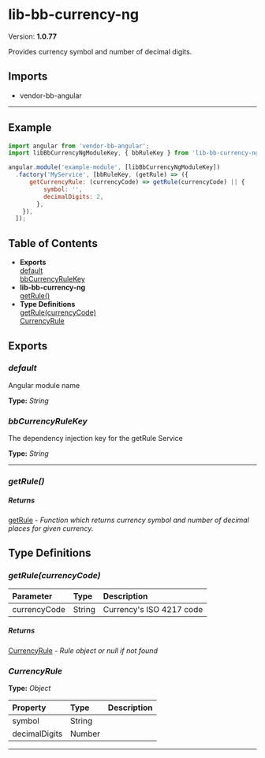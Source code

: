 # lib-bb-currency-ng


Version: **1.0.77**

Provides currency symbol and number of decimal digits.

## Imports

* vendor-bb-angular

---

## Example

```javascript
import angular from 'vendor-bb-angular';
import libBbCurrencyNgModuleKey, { bbRuleKey } from 'lib-bb-currency-ng';

angular.module('example-module', [libBbCurrencyNgModuleKey])
  .factory('MyService', [bbRuleKey, (getRule) => ({
      getCurrencyRule: (currencyCode) => getRule(currencyCode) || {
          symbol: '',
          decimalDigits: 2,
        },
    }),
  ]);
```

## Table of Contents
- **Exports**<br/>    <a href="#default">default</a><br/>    <a href="#bbCurrencyRuleKey">bbCurrencyRuleKey</a><br/>
- **lib-bb-currency-ng**<br/>    <a href="#lib-bb-currency-nggetRule">getRule()</a><br/>
- **Type Definitions**<br/>    <a href="#getRule">getRule(currencyCode)</a><br/>    <a href="#CurrencyRule">CurrencyRule</a><br/>

## Exports

### <a name="default"></a>*default*

Angular module name

**Type:** *String*

### <a name="bbCurrencyRuleKey"></a>*bbCurrencyRuleKey*

The dependency injection key for the getRule Service

**Type:** *String*


---

### <a name="lib-bb-currency-nggetRule"></a>*getRule()*


##### Returns

[getRule](#getRule) - *Function which returns currency symbol
and number of decimal places for given currency.*

## Type Definitions



### <a name="getRule"></a>*getRule(currencyCode)*


| Parameter | Type | Description |
| :-- | :-- | :-- |
| currencyCode | String | Currency's ISO 4217 code |

##### Returns

[CurrencyRule](#CurrencyRule) - *Rule object or null if not found*

### <a name="CurrencyRule"></a>*CurrencyRule*


**Type:** *Object*


| Property | Type | Description |
| :-- | :-- | :-- |
| symbol | String |  |
| decimalDigits | Number |  |

---
